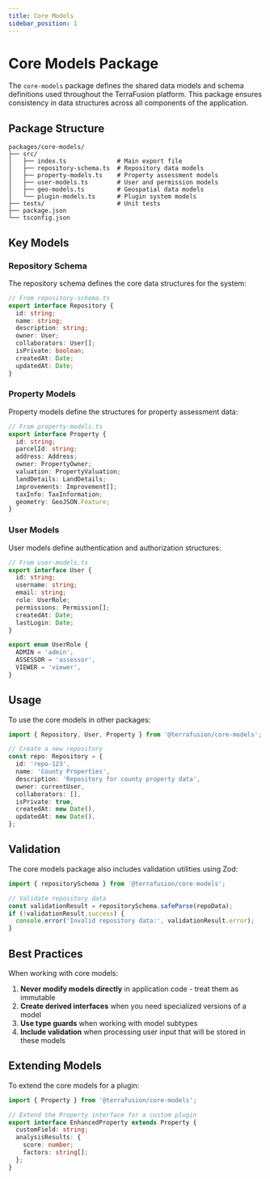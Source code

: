 ```yaml
---
title: Core Models
sidebar_position: 1
---
```


# Core Models Package

The `core-models` package defines the shared data models and schema definitions used throughout the TerraFusion platform. This package ensures consistency in data structures across all components of the application.

## Package Structure

```
packages/core-models/
├── src/
│   ├── index.ts              # Main export file
│   ├── repository-schema.ts  # Repository data models
│   ├── property-models.ts    # Property assessment models
│   ├── user-models.ts        # User and permission models
│   ├── geo-models.ts         # Geospatial data models
│   └── plugin-models.ts      # Plugin system models
├── tests/                    # Unit tests
├── package.json
└── tsconfig.json
```

## Key Models

### Repository Schema

The repository schema defines the core data structures for the system:

```typescript
// From repository-schema.ts
export interface Repository {
  id: string;
  name: string;
  description: string;
  owner: User;
  collaborators: User[];
  isPrivate: boolean;
  createdAt: Date;
  updatedAt: Date;
}
```

### Property Models

Property models define the structures for property assessment data:

```typescript
// From property-models.ts
export interface Property {
  id: string;
  parcelId: string;
  address: Address;
  owner: PropertyOwner;
  valuation: PropertyValuation;
  landDetails: LandDetails;
  improvements: Improvement[];
  taxInfo: TaxInformation;
  geometry: GeoJSON.Feature;
}
```

### User Models

User models define authentication and authorization structures:

```typescript
// From user-models.ts
export interface User {
  id: string;
  username: string;
  email: string;
  role: UserRole;
  permissions: Permission[];
  createdAt: Date;
  lastLogin: Date;
}

export enum UserRole {
  ADMIN = 'admin',
  ASSESSOR = 'assessor',
  VIEWER = 'viewer',
}
```

## Usage

To use the core models in other packages:

```typescript
import { Repository, User, Property } from '@terrafusion/core-models';

// Create a new repository
const repo: Repository = {
  id: 'repo-123',
  name: 'County Properties',
  description: 'Repository for county property data',
  owner: currentUser,
  collaborators: [],
  isPrivate: true,
  createdAt: new Date(),
  updatedAt: new Date(),
};
```

## Validation

The core models package also includes validation utilities using Zod:

```typescript
import { repositorySchema } from '@terrafusion/core-models';

// Validate repository data
const validationResult = repositorySchema.safeParse(repoData);
if (!validationResult.success) {
  console.error('Invalid repository data:', validationResult.error);
}
```

## Best Practices

When working with core models:

1. **Never modify models directly** in application code - treat them as immutable
2. **Create derived interfaces** when you need specialized versions of a model
3. **Use type guards** when working with model subtypes
4. **Include validation** when processing user input that will be stored in these models

## Extending Models

To extend the core models for a plugin:

```typescript
import { Property } from '@terrafusion/core-models';

// Extend the Property interface for a custom plugin
export interface EnhancedProperty extends Property {
  customField: string;
  analysisResults: {
    score: number;
    factors: string[];
  };
}
```